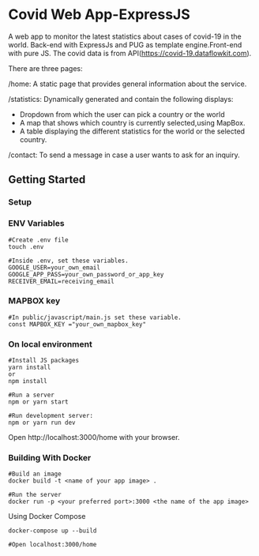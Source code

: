 # Covid Web App-ExpressJS

A web app to monitor the latest statistics about cases of covid-19 in the world.
Back-end with ExpressJs and PUG as template engine.Front-end with pure JS.
The covid data is from API(https://covid-19.dataflowkit.com).

There are three pages:

/home: A static page that provides general information about the service.

/statistics: Dynamically generated and contain the following displays:

- Dropdown from which the user can pick a country or the world
- A map that shows which country is currently selected,using MapBox.
- A table displaying the different statistics for the world or the selected country.

/contact: To send a message in case a user wants to ask for an inquiry.

## Getting Started

### Setup

### ENV Variables
```
#Create .env file
touch .env

#Inside .env, set these variables.
GOOGLE_USER=your_own_email
GOOGLE_APP_PASS=your_own_password_or_app_key
RECEIVER_EMAIL=receiving_email
```
### MAPBOX key
```
#In public/javascript/main.js set these variable.
const MAPBOX_KEY ="your_own_mapbox_key"
```

### On local environment

```
#Install JS packages
yarn install
or
npm install

#Run a server 
npm or yarn start

#Run development server:
npm or yarn run dev 
```
Open http://localhost:3000/home with your browser.

### Building With Docker

```
#Build an image
docker build -t <name of your app image> .

#Run the server
docker run -p <your preferred port>:3000 <the name of the app image>
```

Using Docker Compose

```
docker-compose up --build

#Open localhost:3000/home
```


